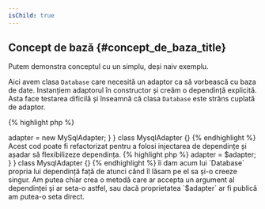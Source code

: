 ```yaml
---
isChild: true
---
```


## Concept de bază {#concept_de_baza_title}

Putem demonstra conceptul cu un simplu, deși naiv exemplu.

Aici avem clasa `Database` care necesită un adaptor ca să vorbească cu baza de date. Instanțiem
adaptorul în constructor și creăm o dependință explicită. Asta face testarea dificilă și înseamnă
că clasa `Database` este strâns cuplată de adaptor.

{% highlight php %}
<?php
namespace Database;

class Database
{
    protected $adapter;

    public function __construct()
    {
        $this->adapter = new MySqlAdapter;
    }
}

class MysqlAdapter {}
{% endhighlight %}

Acest cod poate fi refactorizat pentru a folosi injectarea de dependințe și așadar să flexibilizeze dependința.

{% highlight php %}
<?php
namespace Database;

class Database
{
    protected $adapter;

    public function __construct(MySqlAdapter $adapter)
    {
        $this->adapter = $adapter;
    }
}

class MysqlAdapter {}
{% endhighlight %}

îi dam acum lui `Database` propria lui dependință față de atunci când îl lăsam pe el sa și-o creeze singur.
Am putea chiar crea o metodă care ar accepta un argument al dependinței și ar seta-o astfel, sau dacă proprietatea
`$adapter` ar fi publică am putea-o seta direct.
